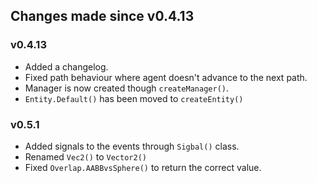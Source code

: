 ## Changes made since v0.4.13


### v0.4.13

 - Added a changelog.
 - Fixed path behaviour where agent doesn't advance to the next path.
 - Manager is now created though `createManager()`.
 - `Entity.Default()` has been moved to `createEntity()`
 
### v0.5.1

 - Added signals to the events through `Sigbal()` class.
 - Renamed `Vec2()` to `Vector2()`
 - Fixed `Overlap.AABBvsSphere()` to return the correct value.